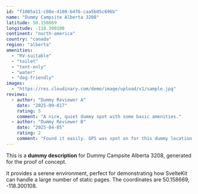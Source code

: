 ```yaml
---
id: "f1005a11-c08e-4108-b4f6-caa5b05c696b"
name: "Dummy Campsite Alberta 3208"
latitude: 50.158669
longitude: -118.300108
continent: "north-america"
country: "canada"
region: "alberta"
amenities:
  - "RV-suitable"
  - "toilet"
  - "tent-only"
  - "water"
  - "dog-friendly"
images:
  - "https://res.cloudinary.com/demo/image/upload/v1/sample.jpg"
reviews:
  - author: "Dummy Reviewer A"
    date: "2025-09-017"
    rating: 5
    comment: "A nice, quiet dummy spot with some basic amenities."
  - author: "Dummy Reviewer B"
    date: "2025-04-05"
    rating: 2
    comment: "Found it easily. GPS was spot on for this dummy location."
---
```


This is a **dummy description** for Dummy Campsite Alberta 3208, generated for the proof of concept.

It provides a serene environment, perfect for demonstrating how SvelteKit can handle a large number of static pages. The coordinates are 50.158669, -118.300108.
